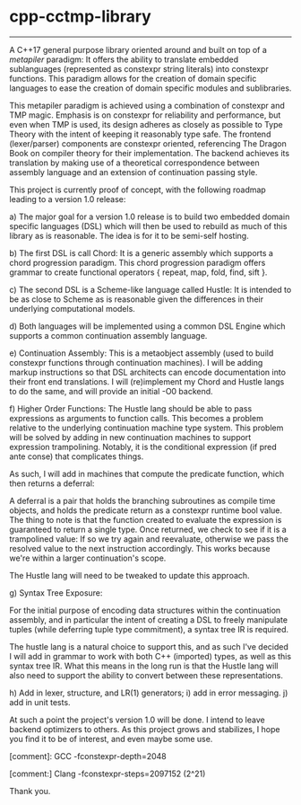 # cpp-cctmp-library
-------------------

A C++17 general purpose library oriented around and built on top of a *metapiler*
paradigm: It offers the ability to translate embedded sublanguages (represented as
constexpr string literals) into constexpr functions. This paradigm allows for
the creation of domain specific languages to ease the creation of domain specific
modules and sublibraries.

This metapiler paradigm is achieved using a combination of constexpr and TMP magic.
Emphasis is on constexpr for reliability and performance, but even when TMP is used,
its design adheres as closely as possible to Type Theory with the intent of keeping
it reasonably type safe. The frontend (lexer/parser) components are constexpr oriented,
referencing The Dragon Book on compiler theory for their implementation. The backend
achieves its translation by making use of a theoretical correspondence between assembly
language and an extension of continuation passing style.

This project is currently proof of concept, with the following roadmap leading to
a version 1.0 release:

a) The major goal for a version 1.0 release is to build two embedded domain specific languages (DSL) which will then be used
to rebuild as much of this library as is reasonable. The idea is for it to be semi-self hosting.

b) The first DSL is call Chord: It is a generic assembly which supports a chord progression paradigm. This chord progression
paradigm offers grammar to create functional operators { repeat, map, fold, find, sift }.

c) The second DSL is a Scheme-like language called Hustle: It is intended to be as close to Scheme as is reasonable given
the differences in their underlying computational models.

d) Both languages will be implemented using a common DSL Engine which supports a common continuation assembly language.

e) Continuation Assembly: This is a metaobject assembly (used to build constexpr functions through continuation machines).
I will be adding markup instructions so that DSL architects can encode documentation into their front end translations.
I will (re)implement my Chord and Hustle langs to do the same, and will provide an initial -O0 backend.

f) Higher Order Functions: The Hustle lang should be able to pass expressions as arguments to function calls.
This becomes a problem relative to the underlying continuation machine type system. This problem will be solved
by adding in new continuation machines to support expression trampolining. Notably, it is the conditional expression
(if pred ante conse) that complicates things.

As such, I will add in machines that compute the predicate function, which then returns a deferral:

A deferral is a pair that holds the branching subroutines as compile time objects, and holds the predicate return
as a constexpr runtime bool value. The thing to note is that the function created to evaluate the expression is guaranteed
to return a single type. Once returned, we check to see if it is a trampolined value: If so we try again and reevaluate,
otherwise we pass the resolved value to the next instruction accordingly.
This works because we're within a larger continuation's scope.

The Hustle lang will need to be tweaked to update this approach.

g) Syntax Tree Exposure:

For the initial purpose of encoding data structures within the continuation assembly, and in particular the intent
of creating a DSL to freely manipulate tuples (while deferring tuple type commitment), a syntax tree IR is required.

The hustle lang is a natural choice to support this, and as such I've decided I will add in grammar to work
with both C++ (imported) types, as well as this syntax tree IR. What this means in the long run is that
the Hustle lang will also need to support the ability to convert between these representations.

h) Add in lexer, structure, and LR(1) generators;
i) add in error messaging.
j) add in unit tests.

At such a point the project's version 1.0 will be done. I intend to leave backend optimizers to others.
As this project grows and stabilizes, I hope you find it to be of interest, and even maybe some use.


[comment]: GCC -fconstexpr-depth=2048


[comment:] Clang -fconstexpr-steps=2097152 (2^21)

Thank you.

